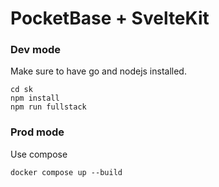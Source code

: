 # PocketBase + SvelteKit

### Dev mode

Make sure to have go and nodejs installed.

```
cd sk
npm install
npm run fullstack
```

### Prod mode
Use compose
```
docker compose up --build
```